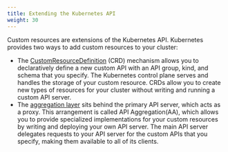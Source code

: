 ```yaml
---
title: Extending the Kubernetes API
weight: 30
---
```


Custom resources are extensions of the Kubernetes API. Kubernetes provides two ways to add custom resources to your cluster:

- The [CustomResourceDefinition](/docs/concepts/extend-kubernetes/api-extension/custom-resources/)
  (CRD) mechanism allows you to declaratively define a new custom API with an API group, kind, and
  schema that you specify.
  The Kubernetes control plane serves and handles the storage of your custom resource. CRDs allow you to
  create new types of resources for your cluster without writing and running a custom API server. 
- The [aggregation layer](/docs/concepts/extend-kubernetes/api-extension/apiserver-aggregation/)
  sits behind the primary API server, which acts as a proxy.
  This arrangement is called API Aggregation(AA), which allows you to provide
  specialized implementations for your custom resources by writing and
  deploying your own API server.
  The main API server delegates requests to your API server for the custom APIs that you specify,
  making them available to all of its clients.
